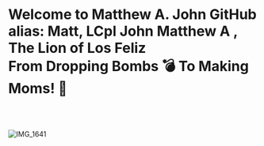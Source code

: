 <h1> Welcome to Matthew A. John GitHub
<br>
alias: Matt, LCpl John Matthew A , The Lion of Los Feliz
<br>
From Dropping Bombs 💣 To Making Moms! 🤰</h1>
<br>
<br>

![IMG_1641](https://user-images.githubusercontent.com/77504986/110777192-b3f47a80-8215-11eb-80a4-b30676b0f4a3.JPG)




